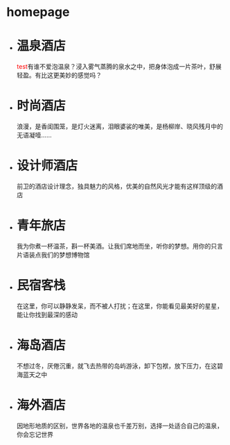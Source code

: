 <!-- 标题 -->
# homepage
<!-- 主体内容 -->
<!-- 主体内容 -->
<!-- 带标文字 -->
<!-- > An awesome project. -->
<div class="wrapper">
    <ul class="wrapUl">
        <li>
            <div class="title">
                <h1>温泉酒店</h1>
            </div>
            <div class="picBox picBox1"></div>
            <div class="decration"><span style="color:red">test</span>有谁不爱泡温泉？浸入雾气蒸腾的泉水之中，把身体泡成一片茶叶，舒展轻盈。有比这更美妙的感觉吗？</div>
        </li>
        <li>
            <div class="title">
                <h1>时尚酒店</h1>
            </div>
            <div class="picBox picBox2"></div>
            <div class="decration">浪漫，是香闺围笼，是灯火迷离，泪眼婆裟的唯美，是杨柳岸、晓风残月中的无语凝噎……</div>
        </li>
        <li>
            <div class="title">
                <h1>设计师酒店</h1>
            </div>
            <div class="picBox picBox3"></div>
            <div class="decration">前卫的酒店设计理念，独具魅力的风格，优美的自然风光才能有这样顶级的酒店</div>
        </li>
        <li>
            <div class="title">
                <h1>青年旅店</h1>
            </div>
            <div class="picBox picBox4"></div>
            <div class="decration">我为你煮一杯温茶，斟一杯美酒。让我们席地而坐，听你的梦想。用你的只言片语装点我们的梦想博物馆</div>
        </li>
        <li>
            <div class="title">
                <h1>民宿客栈</h1>
            </div>
            <div class="picBox picBox5"></div>
            <div class="decration">在这里，你可以静静发呆，而不被人打扰；在这里，你能看见最美好的星星，能让你找到最深的感动</div>
        </li>
        <li>
            <div class="title">
                <h1>海岛酒店</h1>
            </div>
            <div class="picBox picBox6"></div>
            <div class="decration">不想过冬，厌倦沉重，就飞去热带的岛屿游泳，卸下包袱，放下压力，在这碧海蓝天之中</div>
        </li>
        <li>
            <div class="title">
                <h1>海外酒店</h1>
            </div>
            <div class="picBox picBox7"></div>
            <div class="decration">因地形地质的区别，世界各地的温泉也千差万别，选择一处适合自己的温泉，你会忘记世界</div>
        </li>
    </ul>
</div>
<script src="index.js"></script>